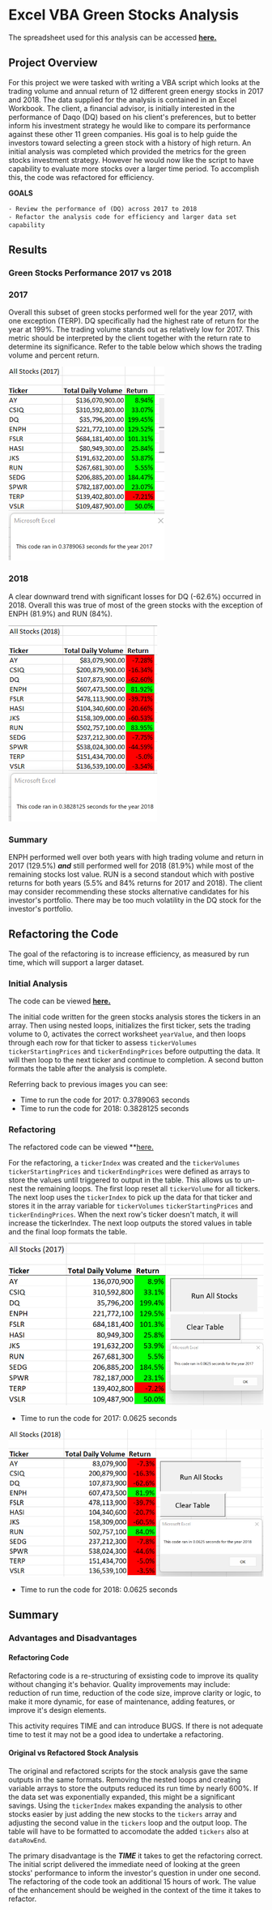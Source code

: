 # Excel VBA Green Stocks Analysis

The spreadsheet used for this analysis can be accessed **[here.](https://github.com/lnshewmo/stock-analysis/blob/1366febf319138f38406bfc98c1c1255480e4590/VBA_Challenge.xlsm)**

## Project Overview
  
For this project we were tasked with writing a VBA script which looks at the trading volume and annual return of 12 different green energy stocks in 2017 and 2018.  The data supplied for the analysis is contained in an Excel Workbook.  The client, a financial advisor, is initially interested in the performance of Daqo (DQ) based on his client's preferences, but to better inform his investment strategy he would like to compare its performance against these other 11 green companies.  His goal is to help guide the investors toward selecting a green stock with a history of high return.  An initial analysis was completed which provided the metrics for the green stocks investment strategy.  However he would now like the script to have capability to evaluate more stocks over a larger time period.  To accomplish this, the code was refactored for efficiency.

  **GOALS**
    
    - Review the performance of (DQ) across 2017 to 2018
    - Refactor the analysis code for efficiency and larger data set capability
  
## Results

### Green Stocks Performance 2017 vs 2018

### 2017

Overall this subset of green stocks performed well for the year 2017, with one exception (TERP).  DQ specifically had the highest rate of return for the year at 199%.  The trading volume stands out as relatively low for 2017. This metric should be interpreted by the client together with the return rate to determine its significance.  Refer to the table below which shows the trading volume and percent return.

![image 2017 returns](/resources/2017_Stock_Performance_with_Timer.png)

### 2018

A clear downward trend with significant losses for DQ (-62.6%) occurred in 2018.  Overall this was true of most of the green stocks with the exception of ENPH (81.9%) and RUN (84%).  

![image 2018 returns](/resources/2018_Stock_Performance_with_Timer.png)

### Summary

ENPH performed well over both years with high trading volume and return in 2017 (129.5%) ***and*** still performed well for 2018 (81.9%) while most of the remaining stocks lost value.  RUN is a second standout which with postive returns for both years (5.5% and 84% returns for 2017 and 2018).  The client may consider recommending these stocks alternative candidates for his investor's portfolio.  There may be too much volatility in the DQ stock for the investor's portfolio.

## Refactoring the Code

The goal of the refactoring is to increase efficiency, as measured by run time, which will support a larger dataset.

### Initial Analysis

The code can be viewed **[here.](AllStocksAnalysis_FormatTable.vbs)**

The initial code written for the green stocks analysis stores the tickers in an array.  Then using nested loops, initializes the first ticker, sets the trading volume to 0, activates the correct worksheet `yearValue`, and then loops through each row for that ticker to assess `tickerVolumes` `tickerStartingPrices` and `tickerEndingPrices` before outputting the data. It will then loop to the next ticker and continue to completion. A second button formats the table after the analysis is complete.

Referring back to previous images you can see:

  - Time to run the code for 2017: 0.3789063 seconds
  - Time to run the code for 2018: 0.3828125 seconds

### Refactoring

The refactored code can be viewed **[here.](refactored_green_stocks.vbs)

For the refactoring, a `tickerIndex` was created and the `tickerVolumes` `tickerStartingPrices` and `tickerEndingPrices` were defined as arrays to store the values until triggered to output in the table.  This allows us to un-nest the remaining loops. The first loop reset all `tickerVolume` for all tickers.  The next loop uses the `tickerIndex` to pick up the data for that ticker and stores it in the array variable for `tickerVolumes` `tickerStartingPrices` and `tickerEndingPrices`.  When the next row's ticker doesn't match, it will increase the tickerIndex.  The next loop outputs the stored values in table and the final loop formats the table.  

![image 2017 refactor](/resources/Refactored_2017_Stock_Performance_with_Buttons_and_Timer.png)

  - Time to run the code for 2017: 0.0625 seconds

![image 2018 refactor](/resources/Refactored_2018_Stock_Performance_with_Buttons_and_Timer.png)

  - Time to run the code for 2018: 0.0625 seconds

## Summary

### Advantages and Disadvantages

#### Refactoring Code

Refactoring code is a re-structuring of exsisting code to improve its quality without changing it's behavior.  Quality improvements may include: reduction of run time, reduction of the code size, improve clarity or logic, to make it more dynamic, for ease of maintenance, adding features, or improve it's design elements.  

This activity requires TIME and can introduce BUGS.  If there is not adequate time to test it may not be a good idea to undertake a refactoring.

#### Original vs Refactored Stock Analysis 

The original and refactored scripts for the stock analysis gave the same outputs in the same formats.  Removing the nested loops and creating variable arrays to store the outputs reduced its run time by nearly 600%.  If the data set was exponentially expanded, this might be a significant savings.  Using the `tickerIndex` makes expanding the analysis to other stocks easier by just adding the new stocks to the `tickers` array and adjusting the second value in the `tickers` loop and the output loop.  The table will have to be formatted to accomodate the added `tickers` also at `dataRowEnd`.

The primary disadvantage is the ***TIME*** it takes to get the refactoring correct.  The initial script delivered the immediate need of looking at the green stocks' performance to inform the investor's question in under one second.  The refactoring of the code took an additional 15 hours of work.  The value of the enhancement should be weighed in the context of the time it takes to refactor. 
